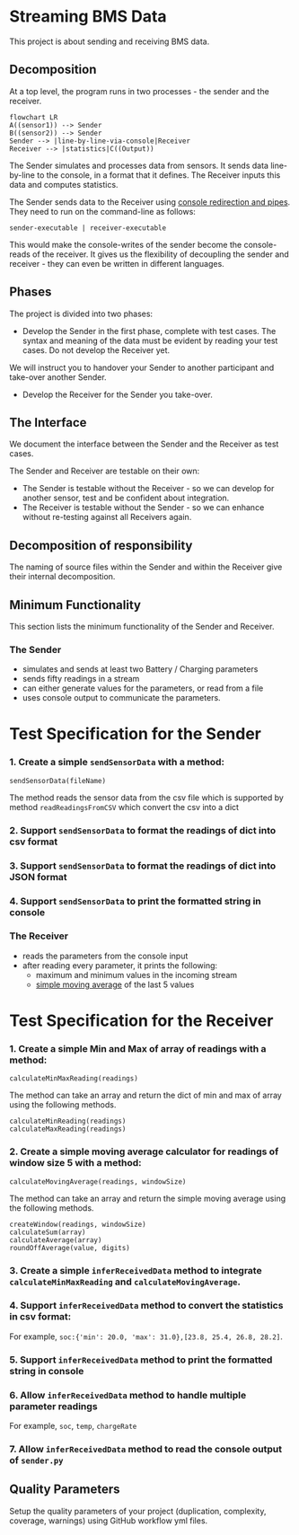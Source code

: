 # Streaming BMS Data

This project is about sending and receiving BMS data.

## Decomposition

At a top level, the program runs in two processes - the sender and the receiver.

```mermaid
flowchart LR
A((sensor1)) --> Sender
B((sensor2)) --> Sender
Sender --> |line-by-line-via-console|Receiver
Receiver --> |statistics|C((Output))
```

The Sender simulates and processes data from sensors. It sends data line-by-line to the console, in a format that it defines.
The Receiver inputs this data and computes statistics.

The Sender sends data to the Receiver using [console redirection and pipes](https://ss64.com/nt/syntax-redirection.html).
They need to run on the command-line as follows:

`sender-executable | receiver-executable`

This would make the console-writes of the sender
become the console-reads of the receiver.
It gives us the flexibility of decoupling the sender and receiver -
they can even be written in different languages.

## Phases

The project is divided into two phases:

- Develop the Sender in the first phase, complete with test cases. The syntax and meaning of the data must be evident by reading your test cases.
Do not develop the Receiver yet.

We will instruct you to handover your Sender to another participant and take-over another Sender.

- Develop the Receiver for the Sender you take-over.

## The Interface

We document the interface between the Sender and the Receiver as test cases.

The Sender and Receiver are testable on their own:

- The Sender is testable without the Receiver - so we can develop
for another sensor, test and be confident about integration.
- The Receiver is testable without the Sender - so we can enhance
without re-testing against all Receivers again.

## Decomposition of responsibility

The naming of source files within the Sender and within the Receiver
give their internal decomposition.

## Minimum Functionality

This section lists the minimum functionality of the Sender and Receiver.

### The Sender

- simulates and sends at least two Battery / Charging parameters
- sends fifty readings in a stream
- can either generate values for the parameters, or read from a file
- uses console output to communicate the parameters.

# Test Specification for the Sender
### 1. Create a simple `sendSensorData` with a method:
```
sendSensorData(fileName)
```
The method reads the sensor data from the csv file which is supported by method `readReadingsFromCSV` which convert the csv into a dict
### 2. Support `sendSensorData` to format the readings of dict into csv format
### 3. Support `sendSensorData` to format the readings of dict into JSON format
### 4. Support `sendSensorData` to print the formatted string in console
### The Receiver

- reads the parameters from the console input
- after reading every parameter, it prints the following:
    - maximum and minimum values in the incoming stream
    - [simple moving average](https://www.investopedia.com/terms/s/sma.asp) of the last 5 values

# Test Specification for the Receiver
### 1. Create a simple Min and Max of array of readings with a method:
```
calculateMinMaxReading(readings)
```
The method can take an array and return the dict of min and max of array using the following methods.
```
calculateMinReading(readings)
calculateMaxReading(readings)
```

### 2. Create a simple moving average calculator for readings of window size 5 with a method:
```
calculateMovingAverage(readings, windowSize)
```
The method can take an array and return the simple moving average using the following methods.
```
createWindow(readings, windowSize)
calculateSum(array)
calculateAverage(array)
roundOffAverage(value, digits)
```
### 3. Create a simple `inferReceivedData` method to integrate `calculateMinMaxReading` and `calculateMovingAverage`.
### 4. Support `inferReceivedData` method to convert the statistics in csv format:
For example, `soc:{'min': 20.0, 'max': 31.0},[23.8, 25.4, 26.8, 28.2]`.
### 5. Support `inferReceivedData` method to print the formatted string in console
### 6. Allow `inferReceivedData` method to handle multiple parameter readings
For example, `soc`, `temp`, `chargeRate`
### 7. Allow `inferReceivedData` method to read the console output of `sender.py`

## Quality Parameters

Setup the quality parameters of your project (duplication, complexity, coverage, warnings) using GitHub workflow yml files.
